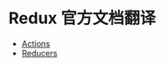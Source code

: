 

# Redux 官方文档翻译

- [Actions](https://github.com/Cinux-Chosan/redux/blob/master/docs/basics/Actions.zh_cn.md)
- [Reducers](https://github.com/Cinux-Chosan/redux/blob/master/docs/basics/Reducers.zh_cn.md)